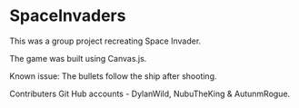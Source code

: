 # SpaceInvaders
This was a group project recreating Space Invader.

The game was built using Canvas.js.


Known issue: The bullets follow the ship after shooting.

Contributers Git Hub accounts - DylanWild, NubuTheKing & AutunmRogue.
